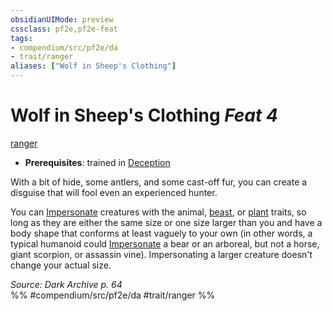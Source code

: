 ```yaml
---
obsidianUIMode: preview
cssclass: pf2e,pf2e-feat
tags:
- compendium/src/pf2e/da
- trait/ranger
aliases: ["Wolf in Sheep's Clothing"]
---
```

# Wolf in Sheep's Clothing  *Feat 4*  
[ranger](../../rules/traits/ranger.md)  

- **Prerequisites**: trained in [Deception](../skills.md#Deception)

With a bit of hide, some antlers, and some cast-off fur, you can create a disguise that will fool even an experienced hunter.

You can [Impersonate](../../rules/actions/impersonate.md) creatures with the animal, [beast](../../rules/traits/beast.md), or [plant](../../rules/traits/plant.md) traits, so long as they are either the same size or one size larger than you and have a body shape that conforms at least vaguely to your own (in other words, a typical humanoid could [Impersonate](../../rules/actions/impersonate.md) a bear or an arboreal, but not a horse, giant scorpion, or assassin vine). Impersonating a larger creature doesn't change your actual size.

*Source: Dark Archive p. 64*  
%% #compendium/src/pf2e/da #trait/ranger %%